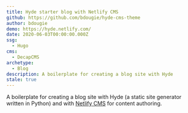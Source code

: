 ```yaml
---
title: Hyde starter blog with Netlify CMS
github: https://github.com/bdougie/hyde-cms-theme
author: bdougie
demo: https://hyde.netlify.com/
date: 2020-06-03T00:00:00.000Z
ssg:
  - Hugo
cms:
  - DecapCMS
archetype:
  - Blog
description: A boilerplate for creating a blog site with Hyde
stale: true
---
```


A boilerplate for creating a blog site with Hyde (a static site generator written in Python) and with [Netlify CMS](https://www.DecapCMS.org) for content authoring.
